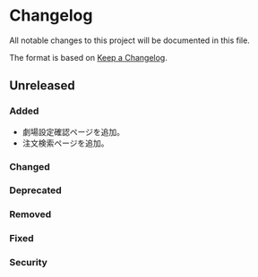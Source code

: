# Changelog
All notable changes to this project will be documented in this file.

The format is based on [Keep a Changelog](http://keepachangelog.com/).

## Unreleased
### Added
- 劇場設定確認ページを追加。
- 注文検索ページを追加。

### Changed

### Deprecated

### Removed

### Fixed

### Security
